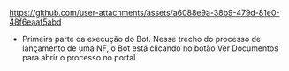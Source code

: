 https://github.com/user-attachments/assets/a6088e9a-38b9-479d-81e0-48f6eaaf5abd
<br/>

- Primeira parte da execução do Bot. Nesse trecho do processo de lançamento de uma NF, o Bot está clicando no botão Ver Documentos para abrir o processo no portal

